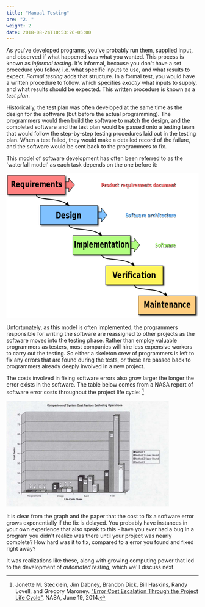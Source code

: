 ```yaml
---
title: "Manual Testing"
pre: "2. "
weight: 2
date: 2018-08-24T10:53:26-05:00
---
```


As you've developed programs, you've probably run them, supplied input, and observed if what happened was what you wanted. This process is known as _informal testing_.  It's informal, because you don't have a set procedure you follow, i.e. what specific inputs to use, and what results to expect.  _Formal testing_ adds that structure.  In a formal test, you would have a written procedure to follow, which specifies _exactly_ what inputs to supply, and what results should be expected.  This written procedure is known as a _test plan_.

Historically, the test plan was often developed at the same time as the design for the software (but before the actual programming).  The programmers would then build the software to match the design, and the completed software and the test plan would be passed onto a testing team that would follow the step-by-step testing procedures laid out in the testing plan.  When a test failed, they would make a detailed record of the failure, and the software would be sent back to the programmers to fix.

This model of software development has often been referred to as the 'waterfall model' as each task depends on the one before it:

![The Waterfall Model of Software Development](/images/1.4.2.1.png)

Unfortunately, as this model is often implemented, the programmers responsible for writing the software are reassigned to other projects as the software moves into the testing phase.  Rather than employ valuable programmers as testers, most companies will hire less expensive workers to carry out the testing.  So either a skeleton crew of programmers is left to fix any errors that are found during the tests, or these are passed back to programmers already deeply involved in a new project.

The costs involved in fixing software errors also grow larger the longer the error exists in the software. The table below comes from a NASA report of software error costs throughout the project life cycle: [^nasa2004]

[^nasa2004]: Jonette M. Stecklein, Jim Dabney, Brandon Dick, Bill Haskins, Randy Lovell, and Gregory Maroney. ["Error Cost Escalation Through the Project Life Cycle"](https://ntrs.nasa.gov/citations/20100036670), NASA, June 19, 2014.

![Comparison of System Cost Factors Excluding Operations](/images/1.4.2.2.png)

It is clear from the graph and the paper that the cost to fix a software error grows exponentially if the fix is delayed.  You probably have instances in your own experience that also speak to this - have you ever had a bug in a program you didn't realize was there until your project was nearly complete?  How hard was it to fix, compared to a error you found and fixed right away?

It was realizations like these, along with growing computing power that led to the development of _automated testing_, which we'll discuss next.